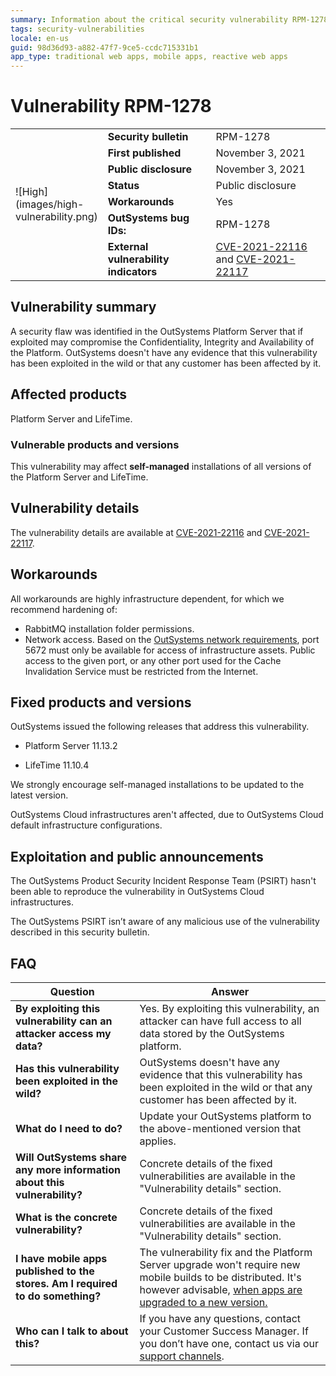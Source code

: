 ```yaml
---
summary: Information about the critical security vulnerability RPM-1278
tags: security-vulnerabilities
locale: en-us
guid: 98d36d93-a882-47f7-9ce5-ccdc715331b1
app_type: traditional web apps, mobile apps, reactive web apps
---
```


# Vulnerability RPM-1278

<table markdown="1">
<tr>
    <td style="width: 20%; vertical-align: middle" rowspan="7">![High](images/high-vulnerability.png)</td>
    <td><b>Security bulletin</b></td>
    <td>RPM-1278</td>
</tr>
<tr>
    <td><b>First published</b></td>
    <td>November 3, 2021</td>
</tr>
<tr>
    <td><b>Public disclosure</b></td>
    <td>November 3, 2021</td>
</tr>
<tr>
    <td><b>Status</b></td>
    <td>Public disclosure</td>
</tr>
<tr>
    <td><b>Workarounds</b></td>
    <td>Yes</td>
</tr>
<tr>
    <td><b>OutSystems bug IDs:</b></td>
    <td>RPM-1278</td>
</tr>
<tr>
    <td><b>External vulnerability indicators</b></td>
    <td><a href="https://cve.mitre.org/cgi-bin/cvename.cgi?name=CVE-2021-22116">CVE-2021-22116</a> and <a href="https://cve.mitre.org/cgi-bin/cvename.cgi?name=CVE-2021-22117">CVE-2021-22117</a></td>
</tr>
</table>

## Vulnerability summary

A security flaw was identified in the OutSystems Platform Server that if exploited may compromise the Confidentiality, Integrity and Availability of the Platform.
OutSystems doesn't have any evidence that this vulnerability has been exploited in the wild or that any customer has been affected by it.

## Affected products

Platform Server and LifeTime.

### Vulnerable products and versions

This vulnerability may affect **self-managed** installations of all versions of the Platform Server and LifeTime.

## Vulnerability details

The vulnerability details are available at [CVE-2021-22116](https://cve.mitre.org/cgi-bin/cvename.cgi?name=CVE-2021-22116) and [CVE-2021-22117](https://cve.mitre.org/cgi-bin/cvename.cgi?name=CVE-2021-22117).

## Workarounds

All workarounds are highly infrastructure dependent, for which we recommend hardening of:

* RabbitMQ installation folder permissions.
* Network access. Based on the [OutSystems network requirements](https://success.outsystems.com/Documentation/11/Setting_Up_OutSystems/OutSystems_network_requirements), port 5672 must only be available for access of infrastructure assets. Public access to the given port, or any other port used for the Cache Invalidation Service must be restricted from the Internet.

## Fixed products and versions

OutSystems issued the following releases that address this vulnerability.

* Platform Server 11.13.2

* LifeTime 11.10.4 

We strongly encourage self-managed installations to be updated to the latest version. 

OutSystems Cloud infrastructures aren't affected, due to OutSystems Cloud default infrastructure configurations.

## Exploitation and public announcements

The OutSystems Product Security Incident Response Team (PSIRT) hasn't been able to reproduce the vulnerability in OutSystems Cloud infrastructures.

The OutSystems PSIRT isn’t aware of any malicious use of the vulnerability described in this security bulletin.

## FAQ

| Question | Answer |
|---|---|
| **By exploiting this vulnerability can an attacker access my data?** | Yes. By exploiting this vulnerability, an attacker can have full access to all data stored by the OutSystems platform. |
| **Has this vulnerability been exploited in the wild?** | OutSystems doesn't have any evidence that this vulnerability has been exploited in the wild or that any customer has been affected by it. |
| **What do I need to do?** | Update your OutSystems platform to the above-mentioned version that applies. |
| **Will OutSystems share any more information about this vulnerability?** | Concrete details of the fixed vulnerabilities are available in the "Vulnerability details" section. |
| **What is the concrete vulnerability?** | Concrete details of the fixed vulnerabilities are available in the "Vulnerability details" section. |
| **I have mobile apps published to the stores. Am I required to do something?** | The vulnerability fix and the Platform Server upgrade won't require new mobile builds to be distributed. It's however advisable, [when apps are upgraded to a new version.](../../enterprise/upgrade/upgrade-platform.md#upgrade-apps) |
| **Who can I talk to about this?** | If you have any questions, contact your Customer Success Manager. If you don’t have one, contact us via our [support channels](https://success.outsystems.com/Support/Enterprise_Customers/OutSystems_Support/01_Contact_OutSystems_technical_support#Contact_Channels). |
